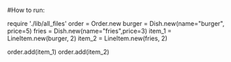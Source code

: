 #How to run:

require './lib/all_files'
order = Order.new
burger = Dish.new(name="burger", price=5)
fries = Dish.new(name="fries",price=3)
item_1 = LineItem.new(burger, 2)
item_2 = LineItem.new(fries, 2)

order.add(item_1)
order.add(item_2)